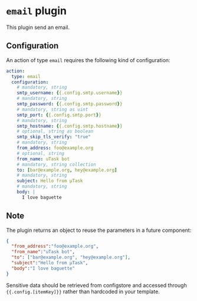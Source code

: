 # `email` plugin

This plugin send an email.

## Configuration

An action of type `email` requires the following kind of configuration:

```yaml
action:
  type: email
  configuration:
    # mandatory, string
    smtp_username: {{.config.smtp.username}}
    # mandatory, string
    smtp_password: {{.config.smtp.password}}
    # mandatory, string as uint
    smtp_port: {{.config.smtp.port}}
    # mandatory, string
    smtp_hostname: {{.config.smtp.hostname}}
    # optional, string as boolean
    smtp_skip_tls_verify: "true"
    # mandatory, string
    from_address: foo@example.org
    # optional, string
    from_name: uTask bot
    # mandatory, string collection
    to: [bar@example.org, hey@example.org]
    # mandatory, string
    subject: Hello from µTask
    # mandatory, string
    body: |
      I love baguette
```

## Note

The plugin returns an object to reuse the parameters in a future component:

```json
{
  "from_address":"foo@example.org",
  "from_name":"uTask bot",
  "to": ["bar@example.org", "hey@example.org"],
  "subject":"Hello from µTask",
  "body":"I love baguette"
}
```

Sensitive data should be retrieved from configstore and accessed through `{{.config.[itemKey]}}` rather than hardcoded in your template.